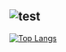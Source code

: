 ![test](https://placeholder.pics/svg/1000x300/fddf46-17D5D1/000000/nurgasemetey)
---
[![Top Langs](https://github-readme-stats-l23213f2v.vercel.app/api/top-langs/?username=nurgasemetey&hide=html,scss,css,lua,shell,less&langs_count=10)](https://github.com/anuraghazra/github-readme-stats)

